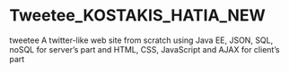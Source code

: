 # Tweetee_KOSTAKIS_HATIA_NEW
tweetee
A twitter-like web site from scratch
using Java EE, JSON, SQL, noSQL for server’s part and 
HTML, CSS, JavaScript and AJAX for client’s part
